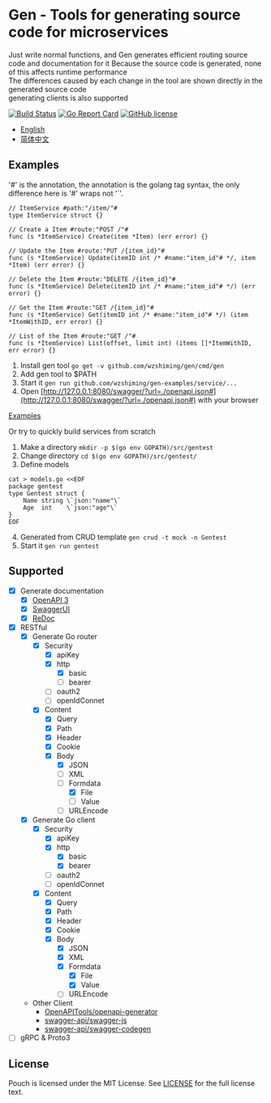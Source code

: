 # Gen - Tools for generating source code for microservices

Just write normal functions, and Gen generates efficient routing source code and documentation for it
Because the source code is generated, none of this affects runtime performance  
The differences caused by each change in the tool are shown directly in the generated source code  
generating clients is also supported  

[![Build Status](https://travis-ci.org/wzshiming/gen.svg?branch=master)](https://travis-ci.org/wzshiming/gen)
[![Go Report Card](https://goreportcard.com/badge/github.com/wzshiming/gen)](https://goreportcard.com/report/github.com/wzshiming/gen)
[![GitHub license](https://img.shields.io/github/license/wzshiming/gen.svg)](https://github.com/wzshiming/gen/blob/master/LICENSE)

- [English](https://github.com/wzshiming/gen/blob/master/README.md)
- [简体中文](https://github.com/wzshiming/gen/blob/master/README_cn.md)

## Examples

'#' is the annotation, the annotation is the golang tag syntax, the only difference here is '#' wraps not '`'.

``` golang
// ItemService #path:"/item/"#
type ItemService struct {}

// Create a Item #route:"POST /"#
func (s *ItemService) Create(item *Item) (err error) {}

// Update the Item #route:"PUT /{item_id}"#
func (s *ItemService) Update(itemID int /* #name:"item_id"# */, item *Item) (err error) {}

// Delete the Item #route:"DELETE /{item_id}"#
func (s *ItemService) Delete(itemID int /* #name:"item_id"# */) (err error) {}

// Get the Item #route:"GET /{item_id}"#
func (s *ItemService) Get(itemID int /* #name:"item_id"# */) (item *ItemWithID, err error) {}

// List of the Item #route:"GET /"#
func (s *ItemService) List(offset, limit int) (items []*ItemWithID, err error) {}
```

1. Install gen tool `go get -v github.com/wzshiming/gen/cmd/gen`
2. Add gen tool to $PATH
3. Start it `gen run github.com/wzshiming/gen-examples/service/...`
4. Open [http://127.0.0.1:8080/swagger/?url=./openapi.json#](http://127.0.0.1:8080/swagger/?url=./openapi.json#) with your browser

[Examples](https://github.com/wzshiming/gen-examples/)  

Or try to quickly build services from scratch

1. Make a directory `mkdir -p $(go env GOPATH)/src/gentest`
2. Change directory `cd $(go env GOPATH)/src/gentest/`
3. Define models
``` shell
cat > models.go <<EOF
package gentest
type Gentest struct {
    Name string \`json:"name"\`
    Age  int    \`json:"age"\`
}
EOF
```
4. Generated from CRUD template `gen crud -t mock -n Gentest`
5. Start it `gen run gentest`

## Supported

- [X] Generate documentation
  - [X] [OpenAPI 3](https://github.com/OAI/OpenAPI-Style-Guide)
  - [X] [SwaggerUI](https://github.com/swagger-api/swagger-ui)
  - [X] [ReDoc](https://github.com/Rebilly/ReDoc)
- [X] RESTful
  - [X] Generate Go router
    - [X] Security
      - [X] apiKey
      - [X] http
        - [X] basic
        - [ ] bearer
      - [ ] oauth2
      - [ ] openIdConnet
    - [X] Content
      - [X] Query
      - [X] Path
      - [X] Header
      - [X] Cookie
      - [X] Body
        - [X] JSON
        - [ ] XML
        - [ ] Formdata
          - [X] File
          - [ ] Value
        - [ ] URLEncode
  - [X] Generate Go client
    - [X] Security
      - [X] apiKey
      - [X] http
        - [X] basic
        - [X] bearer
      - [ ] oauth2
      - [ ] openIdConnet
    - [X] Content
      - [X] Query
      - [X] Path
      - [X] Header
      - [X] Cookie
      - [X] Body
        - [X] JSON
        - [X] XML
        - [X] Formdata
          - [X] File
          - [X] Value
        - [ ] URLEncode
  - Other Client
    - [OpenAPITools/openapi-generator](https://github.com/OpenAPITools/openapi-generator)
    - [swagger-api/swagger-js](https://github.com/swagger-api/swagger-js)
    - [swagger-api/swagger-codegen](https://github.com/swagger-api/swagger-codegen/tree/3.0.0)
- [ ] gRPC & Proto3

## License

Pouch is licensed under the MIT License. See [LICENSE](https://github.com/wzshiming/gen/blob/master/LICENSE) for the full license text.
